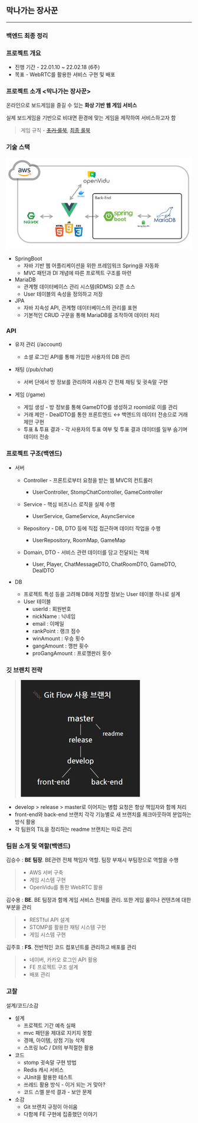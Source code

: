 ## 막나가는 장사꾼

---

### 백엔드 최종 정리



### 프로젝트 개요

- 진행 기간 - 22.01.10 ~ 22.02.18 (6주)
- 목표 - WebRTC를 활용한 서비스 구현 및 배포



### 프로젝트 소개 <막나가는 장사꾼>

온라인으로 보드게임을 즐길 수 있는 **화상 기반 웹 게임 서비스**

실제 보드게임을 기반으로 비대면 환경에 맞는 게임을 제작하여 서비스하고자 함

>  게임 규칙 - [~~초기 룰북~~](README.assets/막나가는_장사꾼_룰북.md), [최종 룰북]()



### 기술 스택

![서비스_아키텍처.png](README.assets/서비스_아키텍처.png)

- SpringBoot
  - 자바 기반 웹 어플리케이션을 위한 프레임워크 Spring을 자동화
  - MVC 패턴과 DI 개념에 따른 프로젝트 구조를 마련
- MariaDB
  - 관계형 데이터베이스 관리 시스템(RDMS) 오픈 소스
  - User 테이블의 속성을 정의하고 저장
- JPA
  - 자바 지속성 API, 관계형 데이터베이스의 관리를 표현
  - 기본적인 CRUD 구문을 통해 MariaDB를 조작하여 데이터 처리



### API

- 유저 관리 (/account)
  - 소셜 로그인 API를 통해 가입한 사용자의 DB 관리

- 채팅 (/pub/chat)
  - 서버 단에서 방 정보를 관리하여 사용자 간 전체 채팅 및 귓속말 구현

- 게임 (/game)
  - 게임 생성 - 방 정보를 통해 GameDTO를 생성하고 roomId로 이를 관리
  - 거래 제안 - DealDTO를 통한 프론트엔드 ↔ 백엔드의 데이터 전송으로 거래 제안 구현
  - 투표 & 투표 결과 - 각 사용자의 투표 여부 및 투표 결과 데이터를 일부 숨기며 데이터 전송




### 프로젝트 구조(백엔드)

- 서버
  - Controller - 프론트로부터 요청을 받는 웹 MVC의 컨트롤러
    - UserController, StompChatController, GameController
  - Service - 핵심 비즈니스 로직을 실제 수행
  
    - UserService, GameService, AsyncService
  - Repository - DB, DTO 등에 직접 접근하며 데이터 작업을 수행
  
    - UserRepository, RoomMap, GameMap
  - Domain, DTO - 서비스 관련 데이터를 담고 전달되는 객체
  
    - User, Player, ChatMessageDTO, ChatRoomDTO, GameDTO, DealDTO
  
  
  
- DB
  - 프로젝트 특성 등을 고려해 DB에 저장할 정보는 User 테이블 하나로 설계
  - User 테이블
    - userId : 회원번호
    - nickName : 닉네임
    - email : 이메일
    - rankPoint : 랭크 점수
    - winAmount : 우승 횟수
    - gangAmount : 깽판 횟수
    - proGangAmount : 프로깽판러 횟수



### 깃 브랜치 전략

>  ![01_깃_컨벤션.jpg](README.assets/01_깃_컨벤션.jpg)

- develop > release > master로 이어지는 병합 요청은 항상 책임자와 함께 처리
- front-end와 back-end 브랜치 각각 기능별로 새 브랜치를 체크아웃하여 분업하는 방식 활용
- 각 팀원의 TIL을 정리하는 readme 브랜치는 따로 관리



### 팀원 소개 및 역할(백엔드)

김승수 : **BE 팀장**. BE관련 전체 책임자 역할. 팀장 부재시 부팀장으로 역할을 수행

> - AWS 서버 구축
> - 게임 시스템 구현
> - OpenVidu를 통한 WebRTC 활용

김수용 : **BE**. BE 팀장과 함께 게임 서비스 전체를 관리. 또한 게임 룰이나 컨텐츠에 대한 부분을 관리

> - RESTful API 설계
> - STOMP를 활용한 채팅 시스템 구현
> - 게임 시스템 구현

김주호 : **FS**. 전반적인 코드 컴포넌트를 관리하고 배포를 관리

> - 네이버, 카카오 로그인 API 활용
> - FE 프로젝트 구조 설계
> - 배포 관리



### 고찰

설계/코드/소감

- 설계
  - 프로젝트 기간 예측 실패
  - mvc 패턴을 제대로 지키지 못함
  - 경매, 아이템, 상점 기능 삭제
  - 스프링 IoC / DI의 부적절한 활용
- 코드
  - stomp 귓속말 구현 방법
  - Redis 캐시 서비스
  - JUnit을 활용한 테스트
  - 쓰레드 활용 방식 - 이거 되는 거 맞아?
  - 코드 스멜 분석 결과 - 보안 문제
- 소감
  - Git 브랜치 규정이 아쉬움
  - 다함께 FE 구현에 집중했던 이야기
